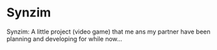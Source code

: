 # Synzim
Synzim: A little project (video game) that me ans my partner have been planning and developing for while now...
